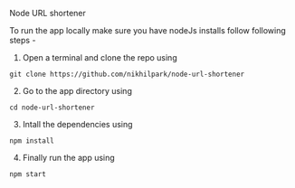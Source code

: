 Node URL shortener

To run the app locally make sure you have nodeJs installs follow following steps - 

1. Open a terminal and clone the repo using
```
git clone https://github.com/nikhilpark/node-url-shortener
```
2. Go to the app directory using
```
cd node-url-shortener
```
3. Intall the dependencies using
```
npm install
```
4. Finally run the app using
```
npm start
```
